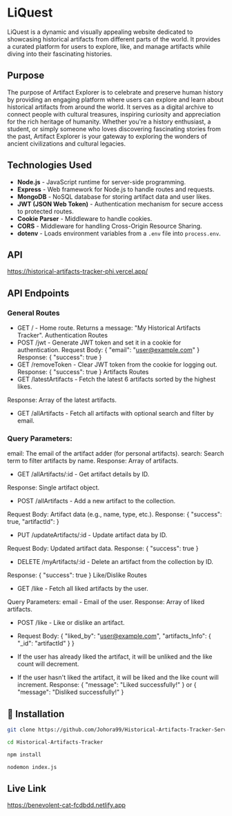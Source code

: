 # LiQuest

LiQuest is a dynamic and visually appealing website dedicated to showcasing historical artifacts from different parts of the world. It provides a curated platform for users to explore, like, and manage artifacts while diving into their fascinating histories.

## Purpose
The purpose of Artifact Explorer is to celebrate and preserve human history by providing an engaging platform where users can explore and learn about historical artifacts from around the world. It serves as a digital archive to connect people with cultural treasures, inspiring curiosity and appreciation for the rich heritage of humanity. Whether you're a history enthusiast, a student, or simply someone who loves discovering fascinating stories from the past, Artifact Explorer is your gateway to exploring the wonders of ancient civilizations and cultural legacies.
## Technologies Used

- **Node.js** - JavaScript runtime for server-side programming.
- **Express** - Web framework for Node.js to handle routes and requests.
- **MongoDB** - NoSQL database for storing artifact data and user likes.
- **JWT (JSON Web Token)** - Authentication mechanism for secure access to protected routes.
- **Cookie Parser** - Middleware to handle cookies.
- **CORS** - Middleware for handling Cross-Origin Resource Sharing.
- **dotenv** - Loads environment variables from a `.env` file into `process.env`.
## API 
https://historical-artifacts-tracker-phi.vercel.app/
## API Endpoints
### General Routes
- GET / - Home route. Returns a message: "My Historical Artifacts Tracker".
Authentication Routes
- POST /jwt - Generate JWT token and set it in a cookie for authentication.
Request Body: { "email": "user@example.com" }
Response: { "success": true }
- GET /removeToken - Clear JWT token from the cookie for logging out.
Response: { "success": true }
Artifacts Routes
- GET /latestArtifacts - Fetch the latest 6 artifacts sorted by the highest likes.

Response: Array of the latest artifacts.
- GET /allArtifacts - Fetch all artifacts with optional search and filter by email.

### Query Parameters:
email: The email of the artifact adder (for personal artifacts).
search: Search term to filter artifacts by name.
Response: Array of artifacts.
- GET /allArtifacts/:id - Get artifact details by ID.

Response: Single artifact object.
- POST /allArtifacts - Add a new artifact to the collection.

Request Body: Artifact data (e.g., name, type, etc.).
Response: { "success": true, "artifactId": <newArtifactId> }
- PUT /updateArtifacts/:id - Update artifact data by ID.

Request Body: Updated artifact data.
Response: { "success": true }
- DELETE /myArtifacts/:id - Delete an artifact from the collection by ID.

Response: { "success": true }
Like/Dislike Routes
- GET /like - Fetch all liked artifacts by the user.

Query Parameters: email - Email of the user.
Response: Array of liked artifacts.
- POST /like - Like or dislike an artifact.

- Request Body: { "liked_by": "user@example.com", "artifacts_Info": { "_id": "artifactId" } }
- If the user has already liked the artifact, it will be unliked and the like count will decrement.
- If the user hasn't liked the artifact, it will be liked and the like count will increment.
Response: { "message": "Liked successfully!" } or { "message": "Disliked successfully!" }

## 🔧 Installation
```sh
git clone https://github.com/Johora99/Historical-Artifacts-Tracker-Server-Site.git

cd Historical-Artifacts-Tracker

npm install

nodemon index.js
```

## Live Link
https://benevolent-cat-fcdbdd.netlify.app
